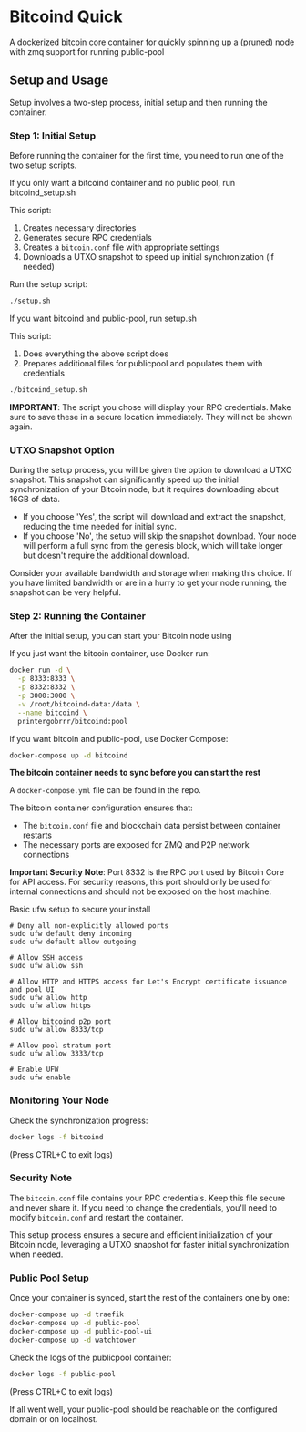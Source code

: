 # Bitcoind Quick

A dockerized bitcoin core container for quickly spinning up a (pruned) node with zmq support for running public-pool

## Setup and Usage

Setup involves a two-step process, initial setup and then running the container.

### Step 1: Initial Setup

Before running the container for the first time, you need to run one of the two setup scripts.

If you only want a bitcoind container and no public pool, run bitcoind_setup.sh

This script:

1. Creates necessary directories
2. Generates secure RPC credentials
3. Creates a `bitcoin.conf` file with appropriate settings
4. Downloads a UTXO snapshot to speed up initial synchronization (if needed)

Run the setup script:

```bash
./setup.sh
```

If you want bitcoind and public-pool, run setup.sh

This script:

1. Does everything the above script does
2. Prepares additional files for publicpool and populates them with credentials


```bash
./bitcoind_setup.sh
```

**IMPORTANT**: The script you chose will display your RPC credentials. Make sure to save these in a secure location immediately. They will not be shown again.

### UTXO Snapshot Option

During the setup process, you will be given the option to download a UTXO snapshot. This snapshot can significantly speed up the initial synchronization of your Bitcoin node, but it requires downloading about 16GB of data.

- If you choose 'Yes', the script will download and extract the snapshot, reducing the time needed for initial sync.
- If you choose 'No', the setup will skip the snapshot download. Your node will perform a full sync from the genesis block, which will take longer but doesn't require the additional download.

Consider your available bandwidth and storage when making this choice. If you have limited bandwidth or are in a hurry to get your node running, the snapshot can be very helpful.

### Step 2: Running the Container

After the initial setup, you can start your Bitcoin node using 

If you just want the bitcoin container, use Docker run:

```bash
docker run -d \
  -p 8333:8333 \
  -p 8332:8332 \
  -p 3000:3000 \
  -v /root/bitcoind-data:/data \
  --name bitcoind \
  printergobrrr/bitcoind:pool
```

if you want bitcoin and public-pool, use Docker Compose:

```bash
docker-compose up -d bitcoind
```
**The bitcoin container needs to sync before you can start the rest**

A `docker-compose.yml` file can be found in the repo.


The bitcoin container configuration ensures that:
- The `bitcoin.conf` file and blockchain data persist between container restarts
- The necessary ports are exposed for ZMQ and P2P network connections

**Important Security Note**: 
Port 8332 is the RPC port used by Bitcoin Core for API access. For security reasons, this port should only be used for internal connections and should not be exposed on the host machine.


Basic ufw setup to secure your install
```
# Deny all non-explicitly allowed ports
sudo ufw default deny incoming
sudo ufw default allow outgoing

# Allow SSH access
sudo ufw allow ssh

# Allow HTTP and HTTPS access for Let's Encrypt certificate issuance and pool UI
sudo ufw allow http
sudo ufw allow https

# Allow bitcoind p2p port
sudo ufw allow 8333/tcp

# Allow pool stratum port
sudo ufw allow 3333/tcp

# Enable UFW
sudo ufw enable
```
 
### Monitoring Your Node

Check the synchronization progress:

```bash
docker logs -f bitcoind
```

(Press CTRL+C to exit logs)

### Security Note

The `bitcoin.conf` file contains your RPC credentials. Keep this file secure and never share it. If you need to change the credentials, you'll need to modify `bitcoin.conf` and restart the container.

This setup process ensures a secure and efficient initialization of your Bitcoin node, leveraging a UTXO snapshot for faster initial synchronization when needed.

### Public Pool Setup

Once your container is synced, start the rest of the containers one by one:

```bash
docker-compose up -d traefik
docker-compose up -d public-pool
docker-compose up -d public-pool-ui
docker-compose up -d watchtower
```

Check the logs of the publicpool container:

```bash
docker logs -f public-pool
```

(Press CTRL+C to exit logs)


If all went well, your public-pool should be reachable on the configured domain or on localhost.
